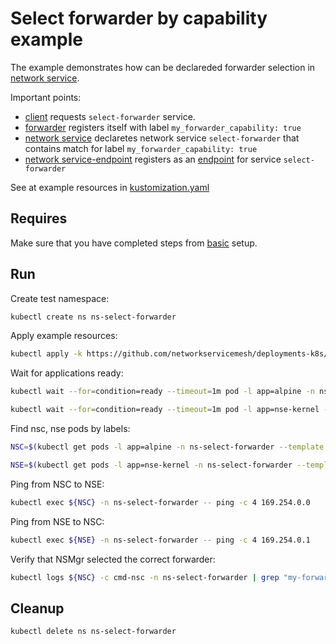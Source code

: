 # Select forwarder by capability example

The example demonstrates how can be declareded forwarder selection in [network service](https://networkservicemesh.io/docs/concepts/architecture/#network-service).

Important points: 
 - [client](./client.yaml) requests `select-forwarder` service.
 - [forwarder](./forwarder.yaml) registers itself with label `my_forwarder_capability: true`
 - [network service](./service.yaml) declaretes network service `select-forwarder` that contains match for label `my_forwarder_capability: true`
 - [network service-endpoint](./nse-patch.yaml) registers as an [endpoint](https://networkservicemesh.io/docs/concepts/architecture/#network-service-endpoint) for service `select-forwarder`

See at example resources in [kustomization.yaml](./kustomization.yaml)

## Requires

Make sure that you have completed steps from [basic](../../basic) setup.

## Run

Create test namespace:
```bash
kubectl create ns ns-select-forwarder
```

Apply example resources:

```bash
kubectl apply -k https://github.com/networkservicemesh/deployments-k8s/examples/features/select-forwarder?ref=2340c0f7e0d348fa0e327fee8fcedd775d7c5dff
```

Wait for applications ready:

```bash
kubectl wait --for=condition=ready --timeout=1m pod -l app=alpine -n ns-select-forwarder
```

```bash
kubectl wait --for=condition=ready --timeout=1m pod -l app=nse-kernel -n ns-select-forwarder
```

Find nsc, nse pods by labels:
```bash
NSC=$(kubectl get pods -l app=alpine -n ns-select-forwarder --template '{{range .items}}{{.metadata.name}}{{"\n"}}{{end}}')
```
```bash
NSE=$(kubectl get pods -l app=nse-kernel -n ns-select-forwarder --template '{{range .items}}{{.metadata.name}}{{"\n"}}{{end}}')
```

Ping from NSC to NSE:
```bash
kubectl exec ${NSC} -n ns-select-forwarder -- ping -c 4 169.254.0.0
```

Ping from NSE to NSC:
```bash
kubectl exec ${NSE} -n ns-select-forwarder -- ping -c 4 169.254.0.1
```

Verify that NSMgr selected the correct forwarder:
```bash
kubectl logs ${NSC} -c cmd-nsc -n ns-select-forwarder | grep "my-forwarder-vpp"
```

## Cleanup

```bash
kubectl delete ns ns-select-forwarder
```
